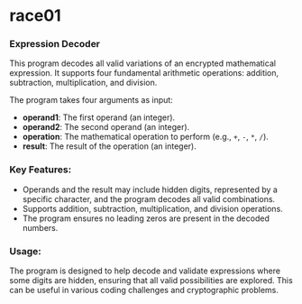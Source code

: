 # race01 

### Expression Decoder

This program decodes all valid variations of an encrypted mathematical expression. It supports four fundamental arithmetic operations: addition, subtraction, multiplication, and division. 

The program takes four arguments as input:
- **operand1**: The first operand (an integer).
- **operand2**: The second operand (an integer).
- **operation**: The mathematical operation to perform (e.g., `+`, `-`, `*`, `/`).
- **result**: The result of the operation (an integer).

### Key Features:
- Operands and the result may include hidden digits, represented by a specific character, and the program decodes all valid combinations.
- Supports addition, subtraction, multiplication, and division operations.
- The program ensures no leading zeros are present in the decoded numbers.

### Usage:
The program is designed to help decode and validate expressions where some digits are hidden, ensuring that all valid possibilities are explored. This can be useful in various coding challenges and cryptographic problems.

